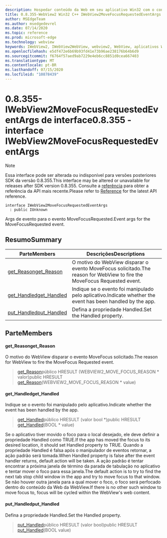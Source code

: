 ```yaml
---
description: Hospedar conteúdo da Web em seu aplicativo Win32 com o controle WebView2 do Microsoft Edge
title: 0.8.355-WebView2 Win32 C++ IWebView2MoveFocusRequestedEventArgs
author: MSEdgeTeam
ms.author: msedgedevrel
ms.date: 07/14/2020
ms.topic: reference
ms.prod: microsoft-edge
ms.technology: webview
keywords: IWebView2, IWebView2WebView, webview2, WebView, aplicativos Win32, Win32, Edge
ms.openlocfilehash: e5df472e6b69b93fd41e73b96ae238176b64b6d9
ms.sourcegitcommit: f6764f57aed9ab7229e4eb6cc8851d0cea667403
ms.translationtype: MT
ms.contentlocale: pt-BR
ms.lasthandoff: 07/15/2020
ms.locfileid: "10878439"
---
```

# <span data-ttu-id="48169-104">0.8.355-IWebView2MoveFocusRequestedEventArgs de interface</span><span class="sxs-lookup"><span data-stu-id="48169-104">0.8.355 - interface IWebView2MoveFocusRequestedEventArgs</span></span> 

> [!NOTE]
> <span data-ttu-id="48169-105">Essa interface pode ser alterada ou indisponível para versões posteriores SDK da versão 0.8.355.</span><span class="sxs-lookup"><span data-stu-id="48169-105">This interface may be altered or unavailable for releases after SDK version 0.8.355.</span></span> <span data-ttu-id="48169-106">Consulte a [referência](../../../webview2-api-reference.md) para obter a referência da API mais recente.</span><span class="sxs-lookup"><span data-stu-id="48169-106">Please refer to [Reference](../../../webview2-api-reference.md) for the latest API reference.</span></span>

```
interface IWebView2MoveFocusRequestedEventArgs
  : public IUnknown
```

<span data-ttu-id="48169-107">Args de evento para o evento MoveFocusRequested.</span><span class="sxs-lookup"><span data-stu-id="48169-107">Event args for the MoveFocusRequested event.</span></span>

## <span data-ttu-id="48169-108">Resumo</span><span class="sxs-lookup"><span data-stu-id="48169-108">Summary</span></span>

 <span data-ttu-id="48169-109">Parte</span><span class="sxs-lookup"><span data-stu-id="48169-109">Members</span></span>                        | <span data-ttu-id="48169-110">Descrições</span><span class="sxs-lookup"><span data-stu-id="48169-110">Descriptions</span></span>
--------------------------------|---------------------------------------------
[<span data-ttu-id="48169-111">get_Reason</span><span class="sxs-lookup"><span data-stu-id="48169-111">get_Reason</span></span>](#get_reason) | <span data-ttu-id="48169-112">O motivo do WebView disparar o evento MoveFocus solicitado.</span><span class="sxs-lookup"><span data-stu-id="48169-112">The reason for WebView to fire the MoveFocus Requested event.</span></span>
[<span data-ttu-id="48169-113">get_Handled</span><span class="sxs-lookup"><span data-stu-id="48169-113">get_Handled</span></span>](#get_handled) | <span data-ttu-id="48169-114">Indique se o evento foi manipulado pelo aplicativo.</span><span class="sxs-lookup"><span data-stu-id="48169-114">Indicate whether the event has been handled by the app.</span></span>
[<span data-ttu-id="48169-115">put_Handled</span><span class="sxs-lookup"><span data-stu-id="48169-115">put_Handled</span></span>](#put_handled) | <span data-ttu-id="48169-116">Defina a propriedade Handled.</span><span class="sxs-lookup"><span data-stu-id="48169-116">Set the Handled property.</span></span>

## <span data-ttu-id="48169-117">Parte</span><span class="sxs-lookup"><span data-stu-id="48169-117">Members</span></span>

#### <span data-ttu-id="48169-118">get_Reason</span><span class="sxs-lookup"><span data-stu-id="48169-118">get_Reason</span></span> 

<span data-ttu-id="48169-119">O motivo do WebView disparar o evento MoveFocus solicitado.</span><span class="sxs-lookup"><span data-stu-id="48169-119">The reason for WebView to fire the MoveFocus Requested event.</span></span>

> <span data-ttu-id="48169-120">[get_Reason](#get_reason)público HRESULT (WEBVIEW2_MOVE_FOCUS_REASON \* valor)</span><span class="sxs-lookup"><span data-stu-id="48169-120">public HRESULT [get_Reason](#get_reason)(WEBVIEW2_MOVE_FOCUS_REASON \* value)</span></span>

#### <span data-ttu-id="48169-121">get_Handled</span><span class="sxs-lookup"><span data-stu-id="48169-121">get_Handled</span></span> 

<span data-ttu-id="48169-122">Indique se o evento foi manipulado pelo aplicativo.</span><span class="sxs-lookup"><span data-stu-id="48169-122">Indicate whether the event has been handled by the app.</span></span>

> <span data-ttu-id="48169-123">[get_Handled](#get_handled)público HRESULT (valor bool \*)</span><span class="sxs-lookup"><span data-stu-id="48169-123">public HRESULT [get_Handled](#get_handled)(BOOL \* value)</span></span>

<span data-ttu-id="48169-124">Se o aplicativo tiver movido o foco para o local desejado, ele deve definir a propriedade Handled como TRUE.</span><span class="sxs-lookup"><span data-stu-id="48169-124">If the app has moved the focus to its desired location, it should set Handled property to TRUE.</span></span> <span data-ttu-id="48169-125">Quando a propriedade Handled é falsa após o manipulador de eventos retornar, a ação padrão será tomada.</span><span class="sxs-lookup"><span data-stu-id="48169-125">When Handled property is false after the event handler returns, default action will be taken.</span></span> <span data-ttu-id="48169-126">A ação padrão é tentar encontrar a próxima janela de término da parada de tabulação no aplicativo e tentar mover o foco para essa janela.</span><span class="sxs-lookup"><span data-stu-id="48169-126">The default action is to try to find the next tab stop child window in the app and try to move focus to that window.</span></span> <span data-ttu-id="48169-127">Se não houver outra janela para a qual mover o foco, o foco será perfocado dentro do conteúdo da Web da WebView.</span><span class="sxs-lookup"><span data-stu-id="48169-127">If there is no other such window to move focus to, focus will be cycled within the WebView's web content.</span></span>

#### <span data-ttu-id="48169-128">put_Handled</span><span class="sxs-lookup"><span data-stu-id="48169-128">put_Handled</span></span> 

<span data-ttu-id="48169-129">Defina a propriedade Handled.</span><span class="sxs-lookup"><span data-stu-id="48169-129">Set the Handled property.</span></span>

> <span data-ttu-id="48169-130">[put_Handled](#put_handled)público HRESULT (valor bool)</span><span class="sxs-lookup"><span data-stu-id="48169-130">public HRESULT [put_Handled](#put_handled)(BOOL value)</span></span>

